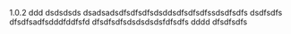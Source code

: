 1.0.2
ddd
dsdsdsds
dsadsadsdfsdfsdfsdsddsdfsdfsdfssdsdfsdfs
dsdfsdfs
dfsdfsadfsdddfddfsfd
dfsdfsdfsdsdsdsdsfdfsdfs
dddd
dfsdfsdfs
